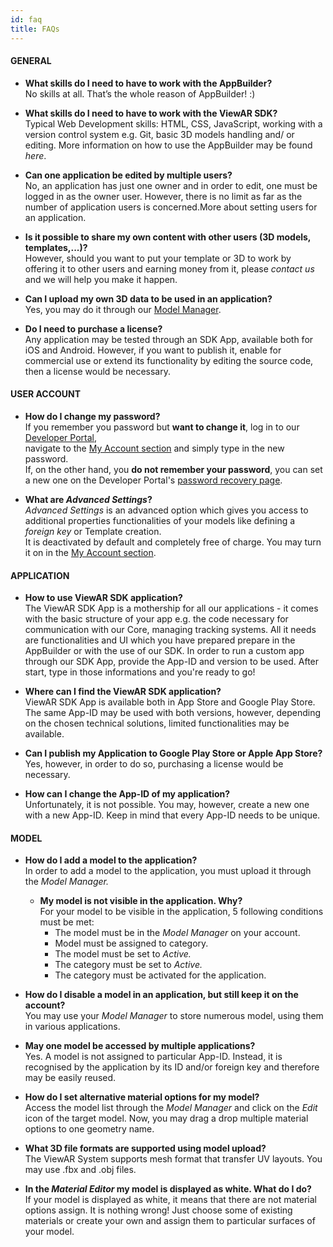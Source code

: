 ```yaml
---
id: faq
title: FAQs
---
```


#### GENERAL

- **What skills do I need to have to work with the AppBuilder?**  
  No skills at all. That’s the whole reason of AppBuilder! :\)

* **What skills do I need to have to work with the ViewAR SDK?**  
  Typical Web Development skills: HTML, CSS, JavaScript, working with a version control system e.g. Git, basic 3D models handling and/ or editing. More information on how to use the AppBuilder may be found _here_.

- **Can one application be edited by multiple users?**  
  No, an application has just one owner and in order to edit, one must be logged in as the owner user. However, there is no limit as far as the number of application users is concerned.More about setting users for an application.

* **Is it possible to share my own content with other users \(3D models, templates,...\)?**  
  However, should you want to put your template or 3D to work by offering it to other users and earning money from it, please _contact us_ and we will help you make it happen.

- **Can I upload my own 3D data to be used in an application?**  
  Yes, you may do it through our [Model Manager](http://developer.viewar.com/model/list).

* **Do I need to purchase a license?**  
  Any application may be tested through an SDK App, available both for iOS and Android. However, if you want to publish it, enable for commercial use or extend its functionality by editing the source code, then a license would be necessary.

#### USER ACCOUNT

- **How do I change my password?**  
  If you remember you password but **want to change it**, log in to our [Developer Portal](http://developer.viewar.com/),  
  navigate to the [My Account section](http://developer.viewar.com/user/account/) and simply type in the new password.  
  If, on the other hand, you **do not remember your password**, you can set a new one on the Developer Portal's [password recovery page](https://developer.viewar.com/user/recoveryPassword).

* **What are _Advanced Settings_?**  
  _Advanced Settings_ is an advanced option which gives you access to additional properties functionalities of your models like defining a _foreign key_ or Template creation.  
  It is deactivated by default and completely free of charge. You may turn it on in the [My Account section](http://developer.viewar.com/user/account).

#### APPLICATION

- **How to use ViewAR SDK application?**  
  The ViewAR SDK App is a mothership for all our applications - it comes with the basic structure of your app e.g. the code necessary for communication with our Core, managing tracking systems. All it needs are functionalities and UI which you have prepared prepare in the AppBuilder or with the use of our SDK. In order to run a custom app through our SDK App, provide the App-ID and version to be used. After start, type in those informations and you're ready to go!

* **Where can I find the ViewAR SDK application?**  
  ViewAR SDK App is available both in App Store and Google Play Store. The same App-ID may be used with both versions, however, depending on the chosen technical solutions, limited functionalities may be available.

- **Can I publish my Application to Google Play Store or Apple App Store?**  
  Yes, however, in order to do so, purchasing a license would be necessary.

* **How can I change the App-ID of my application?**  
  Unfortunately, it is not possible. You may, however, create a new one with a new App-ID. Keep in mind that every App-ID needs to be unique.

#### MODEL

- **How do I add a model to the application?**  
  In order to add a model to the application, you must upload it through the _Model Manager._

  - **My model is not visible in the application. Why?**  
    For your model to be visible in the application, 5 following conditions must be met:
    - The model must be in the _Model_ _Manager_ on your account.
    - Model must be assigned to category.
    - The model must be set to _Active._
    - The category must be set to _Active._
    - The category must be activated for the application.

* **How do I disable a model in an application, but still keep it on the account?**  
  You may use your _Model_ _Manager_ to store numerous model, using them in various applications.

- **May one model be accessed by multiple applications?**  
  Yes. A model is not assigned to particular App-ID. Instead, it is recognised by the application by its ID and/or foreign key and therefore may be easily reused.

- **How do I set alternative material options for my model?**  
  Access the model list through the _Model Manager_ and click on the _Edit_ icon of the target model. Now, you may drag a drop multiple material options to one geometry name.

* **What 3D file formats are supported using model upload?**  
  The ViewAR System supports mesh format that transfer UV layouts. You may use .fbx and .obj files.

- **In the _Material Editor_ my model is displayed as white. What do I do?**  
  If your model is displayed as white, it means that there are not material options assign. It is nothing wrong! Just choose some of existing materials or create your own and assign them to particular surfaces of your model.
